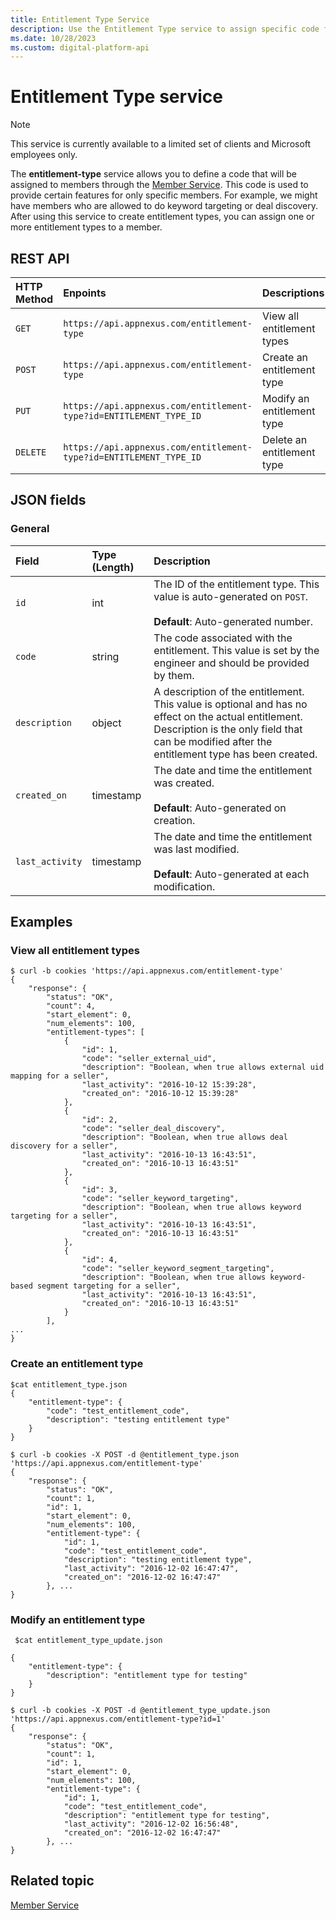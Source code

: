 ```yaml
---
title: Entitlement Type Service
description: Use the Entitlement Type service to assign specific code features to members through the member service, such as keyword targeting or deal discovery.
ms.date: 10/28/2023
ms.custom: digital-platform-api
---
```


# Entitlement Type service

> [!NOTE]
> This service is currently available to a limited set of clients and Microsoft employees only.

The **entitlement-type** service allows you to define a code that will be assigned to members through the [Member Service](./member-service.md). This code is used to provide certain features for only specific members. For example, we might have members who are allowed to do keyword targeting or deal discovery. After using this service to create entitlement types, you can assign one or more entitlement types to a member.

## REST API

| HTTP Method | Enpoints | Descriptions |
|:---|:---|:---|
| `GET` | `https://api.appnexus.com/entitlement-type` | View all entitlement types |
| `POST` | `https://api.appnexus.com/entitlement-type` | Create an entitlement type |
| `PUT` | `https://api.appnexus.com/entitlement-type?id=ENTITLEMENT_TYPE_ID` | Modify an entitlement type |
| `DELETE` | `https://api.appnexus.com/entitlement-type?id=ENTITLEMENT_TYPE_ID` | Delete an entitlement type |

## JSON fields

### General

| Field | Type (Length) | Description |
|:---|:---|:---|
| `id` | int | The ID of the entitlement type. This value is auto-generated on `POST`.<br><br>**Default**: Auto-generated number. |
| `code` | string | The code associated with the entitlement. This value is set by the engineer and should be provided by them. |
| `description` | object | A description of the entitlement. This value is optional and has no effect on the actual entitlement. Description is the only field that can be modified after the entitlement type has been created. |
| `created_on` | timestamp | The date and time the entitlement was created.<br><br>**Default**: Auto-generated on creation. |
| `last_activity` | timestamp | The date and time the entitlement was last modified.<br><br>**Default**: Auto-generated at each modification. |

## Examples

### View all entitlement types

```
$ curl -b cookies 'https://api.appnexus.com/entitlement-type'
{
    "response": {
        "status": "OK",
        "count": 4,
        "start_element": 0,
        "num_elements": 100,
        "entitlement-types": [
            {
                "id": 1,
                "code": "seller_external_uid",
                "description": "Boolean, when true allows external uid mapping for a seller",
                "last_activity": "2016-10-12 15:39:28",
                "created_on": "2016-10-12 15:39:28"
            },
            {
                "id": 2,
                "code": "seller_deal_discovery",
                "description": "Boolean, when true allows deal discovery for a seller",
                "last_activity": "2016-10-13 16:43:51",
                "created_on": "2016-10-13 16:43:51"
            },
            {
                "id": 3,
                "code": "seller_keyword_targeting",
                "description": "Boolean, when true allows keyword targeting for a seller",
                "last_activity": "2016-10-13 16:43:51",
                "created_on": "2016-10-13 16:43:51"
            },
            {
                "id": 4,
                "code": "seller_keyword_segment_targeting",
                "description": "Boolean, when true allows keyword-based segment targeting for a seller",
                "last_activity": "2016-10-13 16:43:51",
                "created_on": "2016-10-13 16:43:51"
            }
        ],
...
}
```

### Create an entitlement type

```
$cat entitlement_type.json
{
    "entitlement-type": {
        "code": "test_entitlement_code",
        "description": "testing entitlement type"
    }
}
```

```
$ curl -b cookies -X POST -d @entitlement_type.json 'https://api.appnexus.com/entitlement-type'
{
    "response": {
        "status": "OK",
        "count": 1,
        "id": 1,
        "start_element": 0,
        "num_elements": 100,
        "entitlement-type": {
            "id": 1,
            "code": "test_entitlement_code",
            "description": "testing entitlement type",
            "last_activity": "2016-12-02 16:47:47",
            "created_on": "2016-12-02 16:47:47"
        }, ...
}
```

### Modify an entitlement type

```
 $cat entitlement_type_update.json

{
    "entitlement-type": {
        "description": "entitlement type for testing"
    }
}
```

```
$ curl -b cookies -X POST -d @entitlement_type_update.json 'https://api.appnexus.com/entitlement-type?id=1'
{
    "response": {
        "status": "OK",
        "count": 1,
        "id": 1,
        "start_element": 0,
        "num_elements": 100,
        "entitlement-type": {
            "id": 1,
            "code": "test_entitlement_code",
            "description": "entitlement type for testing",
            "last_activity": "2016-12-02 16:56:48",
            "created_on": "2016-12-02 16:47:47"
        }, ...
}
```

## Related topic

[Member Service](./member-service.md)

